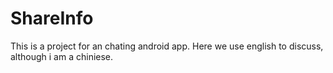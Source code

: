 # ShareInfo
This is a project for an chating android app.
Here we use english to discuss, although i am a chiniese.
